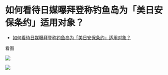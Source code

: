 # 如何看待日媒曝拜登称钓鱼岛为「美日安保条约」适用对象？

- [如何看待日媒曝拜登称钓鱼岛为「美日安保条约」适用对象？](https://www.zhihu.com/question/429883520/answer/1572332236)


看图

![](https://pic1.zhimg.com/80/v2-688361e7788b009073e38f28cac7236e_1440w.jpg?source=c8b7c179)

![](https://pic1.zhimg.com/80/v2-f0f7a0a82588f0ad868b4e23751caced_1440w.jpg?source=c8b7c179)